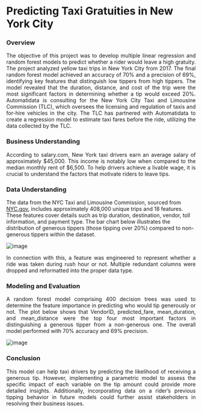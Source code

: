 # Predicting Taxi Gratuities in New York City

### **Overview**
<p align="justify"> The objective of this project was to develop multiple linear regression and random forest models to predict whether a rider would leave a high gratuity. The project analyzed yellow taxi trips in New York City from 2017. The final random forest model achieved an accuracy of 70% and a precision of 69%, identifying key features that distinguish low tippers from high tippers. The model revealed that the duration, distance, and cost of the trip were the most significant factors in determining whether a tip would exceed 20%. Automatidata is consulting for the New York City Taxi and Limousine Commission (TLC), which oversees the licensing and regulation of taxis and for-hire vehicles in the city. The TLC has partnered with Automatidata to create a regression model to estimate taxi fares before the ride, utilizing the data collected by the TLC. </p>

### **Business Understanding**
<p align="justify"> According to salary.com, New York taxi drivers earn an average salary of approximately $45,000. This income is notably low when compared to the median monthly rent of $6,500. To help drivers achieve a livable wage, it is crucial to understand the factors that motivate riders to leave tips. </p>

### **Data Understanding**
<p align="justify"> 
  
The data from the NYC Taxi and Limousine Commission, sourced from [NYC.gov](https://www.nyc.gov/site/tlc/about/tlc-trip-record-data.page), includes approximately 408,000 unique trips and 18 features. These features cover details such as trip duration, destination, vendor, toll information, and payment type. The bar chart below illustrates the distribution of generous tippers (those tipping over 20%) compared to non-generous tippers within the dataset. </p>

![image](https://github.com/user-attachments/assets/ef9bfbdd-10ac-4863-9541-22e6fece1004)

<p align="justify"> In connection with this, a feature was engineered to represent whether a ride was taken during rush hour or not. Multiple redundant columns were dropped and reformatted into the proper data type. </p>

### **Modeling and Evaluation**
<p align="justify"> A random forest model comprising 400 decision trees was used to determine the feature importance in predicting who would tip generously or not. The plot below shows that VendorID, predicted_fare, mean_duration, and mean_distance were the top four most important factors in distinguishing a generous tipper from a non-generous one. The overall model performed with 70% accuracy and 69% precision. </p>

![image](https://github.com/user-attachments/assets/343159ee-aaa2-41de-ac13-1204de0689ca)

### **Conclusion**
<p align="justify"> 
This model can help taxi drivers by predicting the likelihood of receiving a generous tip. However, implementing a parametric model to assess the specific impact of each variable on the tip amount could provide more detailed insights. Additionally, incorporating data on a rider’s previous tipping behavior in future models could further assist stakeholders in resolving their business issues. </p>
